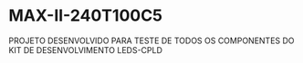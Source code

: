 # MAX-II-240T100C5
PROJETO DESENVOLVIDO PARA TESTE DE TODOS OS COMPONENTES DO KIT DE DESENVOLVIMENTO LEDS-CPLD

